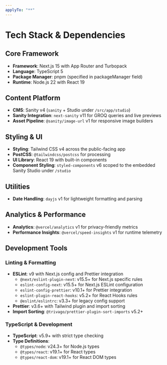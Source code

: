 ```yaml
---
applyTo: "**"
---
```


# Tech Stack & Dependencies

## Core Framework

- **Framework**: Next.js 15 with App Router and Turbopack
- **Language**: TypeScript 5
- **Package Manager**: pnpm (specified in packageManager field)
- **Runtime**: Node.js 22 with React 19

## Content Platform

- **CMS**: Sanity v4 (`sanity` + Studio under `/src/app/studio`)
- **Sanity Integration**: `next-sanity` v11 for GROQ queries and live previews
- **Asset Pipeline**: `@sanity/image-url` v1 for responsive image builders

## Styling & UI

- **Styling**: Tailwind CSS v4 across the public-facing app
- **PostCSS**: `@tailwindcss/postcss` for processing
- **UI Library**: React 19 with built-in components
- **Component Styling**: `styled-components` v6 scoped to the embedded Sanity Studio under `/studio`

## Utilities

- **Date Handling**: `dayjs` v1 for lightweight formatting and parsing

## Analytics & Performance

- **Analytics**: `@vercel/analytics` v1 for privacy-friendly metrics
- **Performance Insights**: `@vercel/speed-insights` v1 for runtime telemetry

## Development Tools

### Linting & Formatting

- **ESLint**: v9 with Next.js config and Prettier integration
  - `@next/eslint-plugin-next`: v15.5+ for Next.js specific rules
  - `eslint-config-next`: v15.5+ for Next.js ESLint configuration
  - `eslint-config-prettier`: v10.1+ for Prettier integration
  - `eslint-plugin-react-hooks`: v5.2+ for React Hooks rules
  - `@eslint/eslintrc`: v3.3+ for legacy config support
- **Prettier**: v3.6+ with Tailwind plugin and import sorting
- **Import Sorting**: `@trivago/prettier-plugin-sort-imports` v5.2+

### TypeScript & Development

- **TypeScript**: v5.9+ with strict type checking
- **Type Definitions**:
  - `@types/node`: v24.3+ for Node.js types
  - `@types/react`: v19.1+ for React types
  - `@types/react-dom`: v19.1+ for React DOM types
